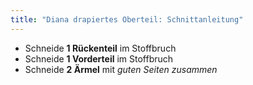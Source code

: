 ```yaml
---
title: "Diana drapiertes Oberteil: Schnittanleitung"
---
```


- Schneide **1 Rückenteil** im Stoffbruch
- Schneide **1 Vorderteil** im Stoffbruch
- Schneide **2 Ärmel** mit _guten Seiten zusammen_
